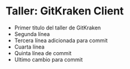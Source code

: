 # Taller: GitKraken Client

- Primer titulo del taller de GitKraken
- Segunda línea
- Tercera línea adicionada para commit
- Cuarta línea
- Quinta línea de commit
- Ultimo cambio para commit